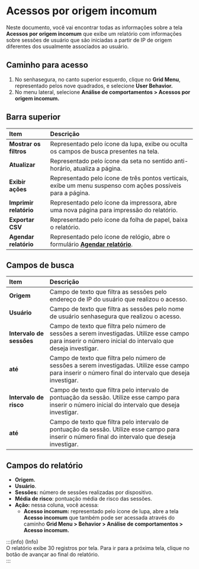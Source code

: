 # Acessos por origem incomum

Neste documento, você vai encontrar todas as informações sobre a tela **Acessos por origem incomum** que exibe um relatório com informações sobre sessões de usuário que são iniciadas a partir de IP de origem diferentes dos usualmente associados ao usuário. 

## **Caminho para acesso**

1. No senhasegura, no canto superior esquerdo, clique no **Grid Menu**, representado pelos nove quadrados, e selecione **User Behavior.**  
2. No menu lateral, selecione **Análise de comportamentos \> Acessos por origem incomum.**

## **Barra superior**

| Item | Descrição |
| :---- | :---- |
| **Mostrar os filtros** | Representado pelo ícone da lupa, exibe ou oculta os campos de busca presentes na tela. |
| **Atualizar** | Representado pelo ícone da seta no sentido anti-horário, atualiza a página. |
| **Exibir ações** | Representado pelo ícone de três pontos verticais, exibe um menu suspenso com ações possíveis para a página. |
| **Imprimir relatório** | Representado pelo ícone da impressora, abre uma nova página para impressão do relatório. |
| **Exportar CSV** | Representado pelo ícone da folha de papel, baixa o relatório. |
| **Agendar relatório** | Representado pelo ícone de relógio, abre o formulário [**Agendar relatório**](/v3-33/docs/pt/general-information-how-to-issue-download-and-schedule-device-reports). |

## **Campos de busca**

| Item | Descrição |
| :---- | :---- |
| **Origem** | Campo de texto que filtra as sessões pelo endereço de IP do usuário que realizou o acesso. |
| **Usuário** | Campo de texto que filtra as sessões pelo nome de usuário senhasegura que realizou o acesso.  |
| **Intervalo de sessões** | Campo de texto que filtra pelo número de sessões a serem investigadas. Utilize esse campo para inserir o número inicial do intervalo que deseja investigar. |
| **até** | Campo de texto que filtra pelo número de sessões a serem investigadas. Utilize esse campo para inserir o número final do intervalo que deseja investigar. |
| **Intervalo de risco** | Campo de texto que filtra pelo intervalo de pontuação da sessão. Utilize esse campo para inserir o número inicial do intervalo que deseja investigar. |
| **até** | Campo de texto que filtra pelo intervalo de pontuação da sessão. Utilize esse campo para inserir o número final do intervalo que deseja investigar. |

## **Campos do relatório**

* **Origem.**  
* **Usuário**.  
* **Sessões:** número de sessões realizadas por dispositivo.  
* **Média de risco**: pontuação média de risco das sessões.  
* **Ação:** nessa coluna, você acessa:  
  * **Acesso incomum:** representado pelo ícone de lupa, abre a tela **Acesso incomum** que também pode ser acessada através do caminho **Grid Menu > Behavior > Análise de comportamentos > Acesso incomum.**

    

    

:::(info) (Info)  
O relatório exibe 30 registros por tela. Para ir para a próxima tela, clique no botão de avançar ao final do relatório.  
:::